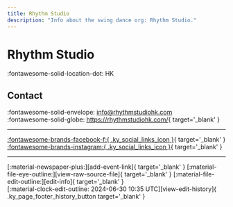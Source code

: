 ```yaml
---
title: Rhythm Studio
description: "Info about the swing dance org: Rhythm Studio."
---
```


# Rhythm Studio

:fontawesome-solid-location-dot: HK  


## Contact

:fontawesome-solid-envelope: <info@rhythmstudiohk.com>  
:fontawesome-solid-globe: <https://rhythmstudiohk.com/>{ target='_blank' }  

---

 [:fontawesome-brands-facebook-f:{ .ky_social_links_icon }](https://www.facebook.com/RhythmStudioHK){ target='_blank' } [:fontawesome-brands-instagram:{ .ky_social_links_icon }](https://instagram.com/rhythmstudiohk){ target='_blank' }

---

<div class="ky_page_footer" markdown>
<div class="ky_page_footer_trailing" markdown="span">
[:material-newspaper-plus:][add-event-link]{ target='_blank' }
[:material-file-eye-outline:][view-raw-source-file]{ target='_blank' }
[:material-file-edit-outline:][edit-info]{ target='_blank' }
</div>
<div class="ky_page_footer_leading" markdown="span">
[:material-clock-edit-outline: 2024-06-30 10:35 UTC][view-edit-history]{ .ky_page_footer_history_button target='_blank' }
</div>
</div>

[add-event-link]: https://github.com/swingdance/events/issues/new?assignees=&labels=add+event&projects=&template=02-add_entity.yml&title=%5Bhk%5D%20%3CName%3E&region=hk&province=HK&city=HK&org_id=rhythm-studio "Add Event"
[view-raw-source-file]: https://github.com/swingdance/orgs/blob/main/hk/rhythm-studio.json "View Raw Source File"
[edit-info]: https://github.com/swingdance/orgs/issues/new?assignees=&labels=update+org&projects=&template=03-update_entity.yml&title=%5Bhk%5D%20Rhythm%20Studio&region=hk&id=rhythm-studio&name=Rhythm%20Studio "Edit Info"

[view-edit-history]: https://github.com/swingdance/orgs/commits/main/hk/rhythm-studio.json "View Edit History"
